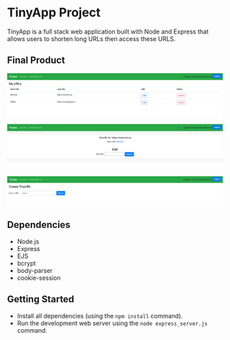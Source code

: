 # TinyApp Project

TinyApp is a full stack web application built with Node and Express that allows users to shorten long URLs then access these URLS.

## Final Product

!["Screenshot of Urls Page"](https://github.com/AbdulSaid/tinyApp/blob/master/docs/urls-index.png?raw=true)

!["Screenshot of the Edit Page"](https://github.com/AbdulSaid/tinyApp/blob/master/docs/urls-edit.png?raw=true)

!["Screenshot of the Create Page"](https://github.com/AbdulSaid/tinyApp/blob/master/docs/urls-create.png?raw=true)

## Dependencies

- Node.js
- Express
- EJS
- bcrypt
- body-parser
- cookie-session

## Getting Started

- Install all dependencies (using the `npm install` command).
- Run the development web server using the `node express_server.js` command.